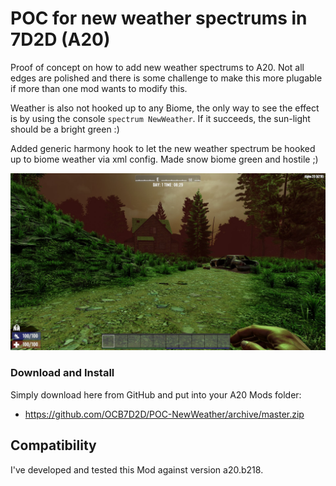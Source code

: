 # POC for new weather spectrums in 7D2D (A20)

Proof of concept on how to add new weather spectrums to A20.
Not all edges are polished and there is some challenge to make
this more plugable if more than one mod wants to modify this.

Weather is also not hooked up to any Biome, the only way to
see the effect is by using the console `spectrum NewWeather`.
If it succeeds, the sun-light should be a bright green :)

Added generic harmony hook to let the new weather spectrum
be hooked up to biome weather via xml config.
Made snow biome green and hostile ;)

![Green Weather](Screens/green-weather.jpg)

### Download and Install

Simply download here from GitHub and put into your A20 Mods folder:

- https://github.com/OCB7D2D/POC-NewWeather/archive/master.zip

## Compatibility

I've developed and tested this Mod against version a20.b218.
